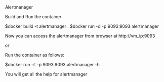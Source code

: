 Alertmanager

Build and Run the container

$docker build -t alertmanager .
$docker run -d -p 9093:9093 alertmanager 

Now you can access the alertmanager from browser at
http://vm_ip:9093

or 

Run the container as follows:

$docker run -it -p 9093:9093 alertmanager -h

You will get all the help for alertmanager
